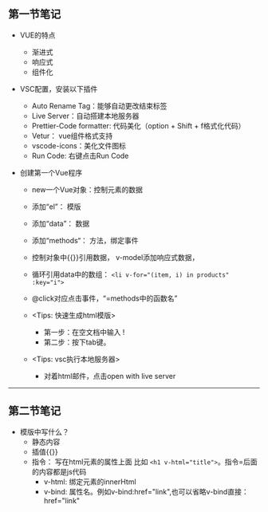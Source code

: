 ## 第一节笔记
  
- VUE的特点
  - 渐进式
  - 响应式
  - 组件化
   
- VSC配置，安装以下插件
    - Auto Rename Tag：能够自动更改结束标签
    - Live Server：自动搭建本地服务器
    - Prettier-Code formatter: 代码美化（option + Shift + f格式化代码）
    - Vetur： vue组件格式支持
    - vscode-icons：美化文件图标
    - Run Code: 右键点击Run Code
  
- 创建第一个Vue程序
   - new一个Vue对象：控制元素的数据
   - 添加“el”： 模版
   - 添加“data”： 数据
   - 添加“methods“： 方法，绑定事件
   - 控制对象中{{}}引用数据， v-model添加响应式数据，
   - 循环引用data中的数组：
   ```<li v-for="(item, i) in products" :key="i">```
   - @click对应点击事件，“=methods中的函数名”
     
    
   - <Tips: 快速生成html模版>
     - 第一步：在空文档中输入   !
     - 第二步：按下tab键。
    
   - <Tips: vsc执行本地服务器>
     - 对着html邮件，点击open with live server
---
## 第二节笔记
- 模版中写什么？
  - 静态内容
  - 插值{{}}
  - 指令： 写在html元素的属性上面 比如
  ```<h1 v-html="title">```。指令=后面的内容都是js代码
    - v-html: 绑定元素的innerHtml
    - v-bind: 属性名。例如v-bind:href="link",也可以省略v-bind直接：href="link"